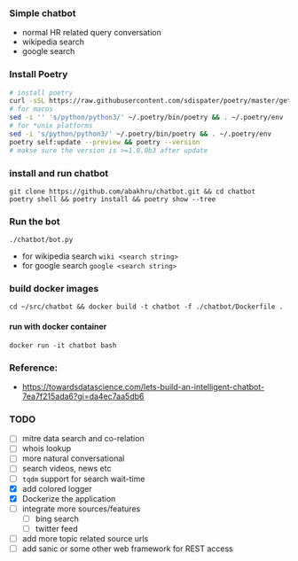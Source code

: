 ### Simple chatbot 

- normal HR related query conversation
- wikipedia search
- google search

### Install Poetry
```.bash
# install poetry
curl -sSL https://raw.githubusercontent.com/sdispater/poetry/master/get-poetry.py | python;
# for macos
sed -i '' 's/python/python3/' ~/.poetry/bin/poetry && . ~/.poetry/env
# for *unix platforms
sed -i 's/python/python3/' ~/.poetry/bin/poetry && . ~/.poetry/env
poetry self:update --preview && poetry --version
# makse sure the version is >=1.0.0b3 after update 
```

### install and run chatbot
```.env
git clone https://github.com/abakhru/chatbot.git && cd chatbot
poetry shell && poetry install && poetry show --tree
```

### Run the bot
```
./chatbot/bot.py
```
- for wikipedia search `wiki <search string>`
- for google search `google <search string>`

### build docker images
```
cd ~/src/chatbot && docker build -t chatbot -f ./chatbot/Dockerfile .
```

#### run with docker container
```
docker run -it chatbot bash
```
### Reference:
- https://towardsdatascience.com/lets-build-an-intelligent-chatbot-7ea7f215ada6?gi=da4ec7aa5db6


### TODO
- [ ] mitre data search and co-relation
- [ ] whois lookup
- [ ] more natural conversational
- [ ] search videos, news etc
- [ ] `tqdm` support for search wait-time
- [x] add colored logger
- [x] Dockerize the application
- [ ] integrate more sources/features
  - [ ] bing search
  - [ ] twitter feed
- [ ] add more topic related source urls
- [ ] add sanic or some other web framework for REST access
